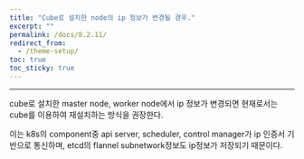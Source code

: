 ```yaml
---
title: "Cube로 설치한 node의 ip 정보가 변경될 경우."
excerpt: ""
permalink: /docs/8.2.11/
redirect_from:
  - /theme-setup/
toc: true
toc_sticky: true
---
```


---
cube로 설치한 master node, worker node에서 ip 정보가 변경되면 현재로서는 cube를 이용하여 재설치하는 방식을 권장한다.

이는 k8s의 component중 api server, scheduler, control manager가 ip 인증서 기반으로 통신하며, etcd의 flannel subnetwork정보도 ip정보가 저장되기 때문이다.

